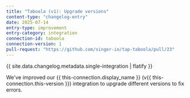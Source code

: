 ```yaml
---
title: "Taboola (v1): Upgrade versions"
content-type: "changelog-entry"
date: 2025-07-14
entry-type: improvement
entry-category: integration
connection-id: taboola
connection-version: 1
pull-request: "https://github.com/singer-io/tap-taboola/pull/23"
---
```

{{ site.data.changelog.metadata.single-integration | flatify }}

We've improved our {{ this-connection.display_name }} (v{{ this-connection.this-version }}) integration to upgrade different versions to fix errors.